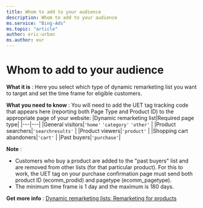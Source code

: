 ```yaml
---
title: Whom to add to your audience
description: Whom to add to your audience
ms.service: "Bing-Ads"
ms.topic: "article"
author: eric-urban
ms.author: eur
---
```


# Whom to add to your audience

**What it is** : Here you select which type of dynamic remarketing list you want to target and set the time frame for eligible customers.

**What you need to know** : You will need to add the UET tag tracking code that appears here (reporting both Page Type and Product ID) to the appropriate page of your website:
|Dynamic remarketing list|Required page type|
|---|---|
|General visitors|```'home'```  										```'category'```  										```'other'```  |
|Product searchers|```'searchresults'```  |
|Product viewers|```'product'```  |
|Shopping cart abandoners|```'cart'```  |
|Past buyers|```'purchase'```|

**Note** :
- Customers who buy a product are added to the "past buyers" list and are removed from other lists (for that particular product). For this to work, the UET tag on your purchase confirmation page must send both product ID (ecomm_prodid) and pagetype (ecomm_pagetype).
- The minimum time frame is 1 day and the maximum is 180 days.

**Get more info** : [Dynamic remarketing lists: Remarketing for products](../hlp_BA_CONC_Audiences_ProductAudience.md)


